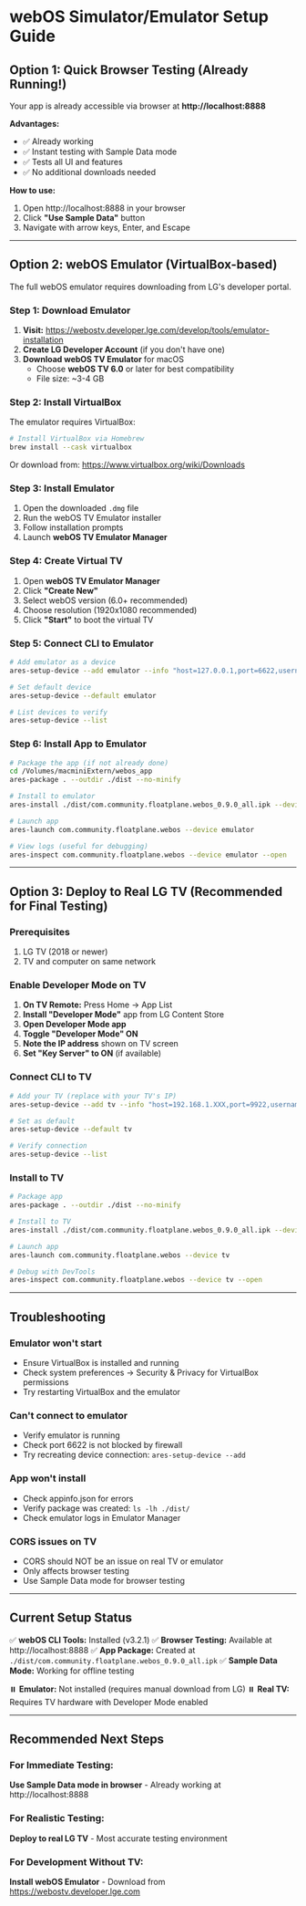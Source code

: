 # webOS Simulator/Emulator Setup Guide

## Option 1: Quick Browser Testing (Already Running!)

Your app is already accessible via browser at **http://localhost:8888**

**Advantages:**
- ✅ Already working
- ✅ Instant testing with Sample Data mode
- ✅ Tests all UI and features
- ✅ No additional downloads needed

**How to use:**
1. Open http://localhost:8888 in your browser
2. Click **"Use Sample Data"** button
3. Navigate with arrow keys, Enter, and Escape

---

## Option 2: webOS Emulator (VirtualBox-based)

The full webOS emulator requires downloading from LG's developer portal.

### Step 1: Download Emulator

1. **Visit:** https://webostv.developer.lge.com/develop/tools/emulator-installation
2. **Create LG Developer Account** (if you don't have one)
3. **Download webOS TV Emulator** for macOS
   - Choose **webOS TV 6.0** or later for best compatibility
   - File size: ~3-4 GB

### Step 2: Install VirtualBox

The emulator requires VirtualBox:

```bash
# Install VirtualBox via Homebrew
brew install --cask virtualbox
```

Or download from: https://www.virtualbox.org/wiki/Downloads

### Step 3: Install Emulator

1. Open the downloaded `.dmg` file
2. Run the webOS TV Emulator installer
3. Follow installation prompts
4. Launch **webOS TV Emulator Manager**

### Step 4: Create Virtual TV

1. Open **webOS TV Emulator Manager**
2. Click **"Create New"**
3. Select webOS version (6.0+ recommended)
4. Choose resolution (1920x1080 recommended)
5. Click **"Start"** to boot the virtual TV

### Step 5: Connect CLI to Emulator

```bash
# Add emulator as a device
ares-setup-device --add emulator --info "host=127.0.0.1,port=6622,username=prisoner"

# Set default device
ares-setup-device --default emulator

# List devices to verify
ares-setup-device --list
```

### Step 6: Install App to Emulator

```bash
# Package the app (if not already done)
cd /Volumes/macminiExtern/webos_app
ares-package . --outdir ./dist --no-minify

# Install to emulator
ares-install ./dist/com.community.floatplane.webos_0.9.0_all.ipk --device emulator

# Launch app
ares-launch com.community.floatplane.webos --device emulator

# View logs (useful for debugging)
ares-inspect com.community.floatplane.webos --device emulator --open
```

---

## Option 3: Deploy to Real LG TV (Recommended for Final Testing)

### Prerequisites
1. LG TV (2018 or newer)
2. TV and computer on same network

### Enable Developer Mode on TV

1. **On TV Remote:** Press Home → App List
2. **Install "Developer Mode"** app from LG Content Store
3. **Open Developer Mode app**
4. **Toggle "Developer Mode" ON**
5. **Note the IP address** shown on TV screen
6. **Set "Key Server" to ON** (if available)

### Connect CLI to TV

```bash
# Add your TV (replace with your TV's IP)
ares-setup-device --add tv --info "host=192.168.1.XXX,port=9922,username=prisoner"

# Set as default
ares-setup-device --default tv

# Verify connection
ares-setup-device --list
```

### Install to TV

```bash
# Package app
ares-package . --outdir ./dist --no-minify

# Install to TV
ares-install ./dist/com.community.floatplane.webos_0.9.0_all.ipk --device tv

# Launch app
ares-launch com.community.floatplane.webos --device tv

# Debug with DevTools
ares-inspect com.community.floatplane.webos --device tv --open
```

---

## Troubleshooting

### Emulator won't start
- Ensure VirtualBox is installed and running
- Check system preferences → Security & Privacy for VirtualBox permissions
- Try restarting VirtualBox and the emulator

### Can't connect to emulator
- Verify emulator is running
- Check port 6622 is not blocked by firewall
- Try recreating device connection: `ares-setup-device --add`

### App won't install
- Check appinfo.json for errors
- Verify package was created: `ls -lh ./dist/`
- Check emulator logs in Emulator Manager

### CORS issues on TV
- CORS should NOT be an issue on real TV or emulator
- Only affects browser testing
- Use Sample Data mode for browser testing

---

## Current Setup Status

✅ **webOS CLI Tools:** Installed (v3.2.1)
✅ **Browser Testing:** Available at http://localhost:8888
✅ **App Package:** Created at `./dist/com.community.floatplane.webos_0.9.0_all.ipk`
✅ **Sample Data Mode:** Working for offline testing

⏸️ **Emulator:** Not installed (requires manual download from LG)
⏸️ **Real TV:** Requires TV hardware with Developer Mode enabled

---

## Recommended Next Steps

### For Immediate Testing:
**Use Sample Data mode in browser** - Already working at http://localhost:8888

### For Realistic Testing:
**Deploy to real LG TV** - Most accurate testing environment

### For Development Without TV:
**Install webOS Emulator** - Download from https://webostv.developer.lge.com
